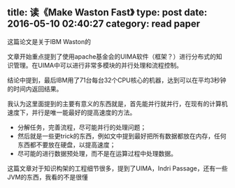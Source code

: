 title: 读《Make Waston Fast》
type: post
date: 2016-05-10 02:40:27
category: read paper
---

这篇论文是关于IBM Waston的

文章开始重点提到了使用apache基金会的UIMA软件（框架？）进行分布式的知识管理。在UIMA中可以进行非常多模块的并行处理和流程控制。

结论中提到，最后IBM用了71台每台32个CPU核心的机器，达到可以在平均3秒钟的时间内返回结果。

我认为这里面提到的主要有意义的东西就是，首先能并行就并行，在现有的计算机速度下，并行是唯一能最好的提高速度的方法。

- 分解任务，完善流程，尽可能并行的处理问题；
- 然后就是一些更trick的东西，例如文中提到最好把所有数据都放在内存，任何东西都不要放在硬盘，以提高速度；
- 尽可能的进行数据预处理，而不是在运算过程中处理数据。

这篇文章对于知识构架的工程细节很多，提到了UIMA，Indri Passage，还有一些JVM的东西，我看的不是很懂